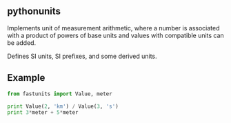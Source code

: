 ## pythonunits

Implements unit of measurement arithmetic, where a number is associated with a product of powers of base units and values with compatible units can be added.

Defines SI units, SI prefixes, and some derived units.

## Example

```python
from fastunits import Value, meter

print Value(2, 'km') / Value(3, 's')
print 3*meter + 5*meter
```
